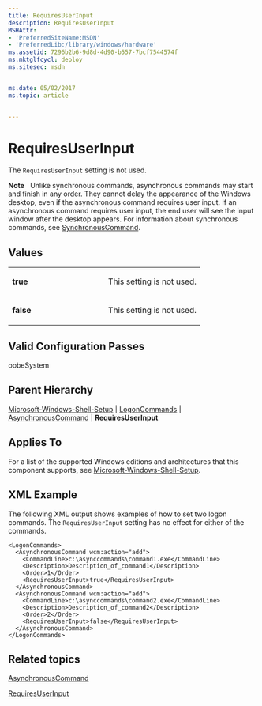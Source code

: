 ```yaml
---
title: RequiresUserInput
description: RequiresUserInput
MSHAttr:
- 'PreferredSiteName:MSDN'
- 'PreferredLib:/library/windows/hardware'
ms.assetid: 7296b2b6-9d8d-4d90-b557-7bcf7544574f
ms.mktglfcycl: deploy
ms.sitesec: msdn


ms.date: 05/02/2017
ms.topic: article


---
```


# RequiresUserInput


The `RequiresUserInput` setting is not used.

**Note**  
Unlike synchronous commands, asynchronous commands may start and finish in any order. They cannot delay the appearance of the Windows desktop, even if the asynchronous command requires user input. If an asynchronous command requires user input, the end user will see the input window after the desktop appears. For information about synchronous commands, see [SynchronousCommand](microsoft-windows-shell-setup-firstlogoncommands-synchronouscommand.md).

 

## Values


<table>
<colgroup>
<col width="50%" />
<col width="50%" />
</colgroup>
<tbody>
<tr class="odd">
<td><p><strong>true</strong></p></td>
<td><p>This setting is not used.</p></td>
</tr>
<tr class="even">
<td><p><strong>false</strong></p></td>
<td><p>This setting is not used.</p></td>
</tr>
</tbody>
</table>

 

## Valid Configuration Passes


oobeSystem

## Parent Hierarchy


[Microsoft-Windows-Shell-Setup](microsoft-windows-shell-setup.md) | [LogonCommands](microsoft-windows-shell-setup-logoncommands.md) | [AsynchronousCommand](microsoft-windows-shell-setup-logoncommands-asynchronouscommand.md) | **RequiresUserInput**

## Applies To


For a list of the supported Windows editions and architectures that this component supports, see [Microsoft-Windows-Shell-Setup](microsoft-windows-shell-setup.md).

## XML Example


The following XML output shows examples of how to set two logon commands. The `RequiresUserInput` setting has no effect for either of the commands.

```
<LogonCommands>
  <AsynchronousCommand wcm:action="add">
    <CommandLine>c:\asynccommands\command1.exe</CommandLine>
    <Description>Description_of_command1</Description>
    <Order>1</Order>
    <RequiresUserInput>true</RequiresUserInput>
  </AsynchronousCommand>
  <AsynchronousCommand wcm:action="add">
    <CommandLine>c:\asynccommands\command2.exe</CommandLine>
    <Description>Description_of_command2</Description>
    <Order>2</Order>
    <RequiresUserInput>false</RequiresUserInput>
  </AsynchronousCommand>
</LogonCommands>
```

## Related topics


[AsynchronousCommand](microsoft-windows-shell-setup-logoncommands-asynchronouscommand.md)

[RequiresUserInput](microsoft-windows-shell-setup-firstlogoncommands-synchronouscommand-requiresuserinput.md)

 

 







